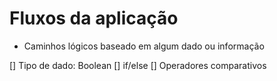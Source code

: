 # Fluxos da aplicação

- Caminhos lógicos baseado em algum dado ou informação

[] Tipo de dado: Boolean
[] if/else
[] Operadores comparativos
